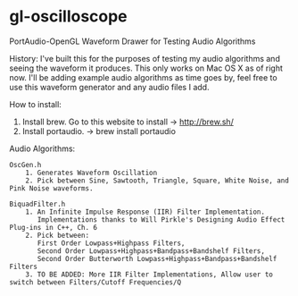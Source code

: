 # gl-oscilloscope
PortAudio-OpenGL Waveform Drawer for Testing Audio Algorithms

History:
    I've built this for the purposes of testing my audio algorithms and seeing the waveform it produces. This only works on Mac OS X as of right now. I'll be adding example audio algorithms as time goes by, feel free to use this waveform generator and any audio files I add.

How to install:

1.  Install brew. Go to this website to install -> http://brew.sh/
2.  Install portaudio. 
        -> brew install portaudio

Audio Algorithms:

    OscGen.h
        1. Generates Waveform Oscillation
        2. Pick between Sine, Sawtooth, Triangle, Square, White Noise, and Pink Noise waveforms.

    BiquadFilter.h
        1. An Infinite Impulse Response (IIR) Filter Implementation. 
           Implementations thanks to Will Pirkle's Designing Audio Effect Plug-ins in C++, Ch. 6
        2. Pick between:
           First Order Lowpass+Highpass Filters, 
           Second Order Lowpass+Highpass+Bandpass+Bandshelf Filters, 
           Second Order Butterworth Lowpass+Highpass+Bandpass+Bandshelf Filters
        3. TO BE ADDED: More IIR Filter Implementations, Allow user to switch between Filters/Cutoff Frequencies/Q
